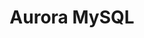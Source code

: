---
layout: default
title: Aurora MySQL
has_children: true
nav_order: 1
permalink: /docs/aurora-mysql
---
